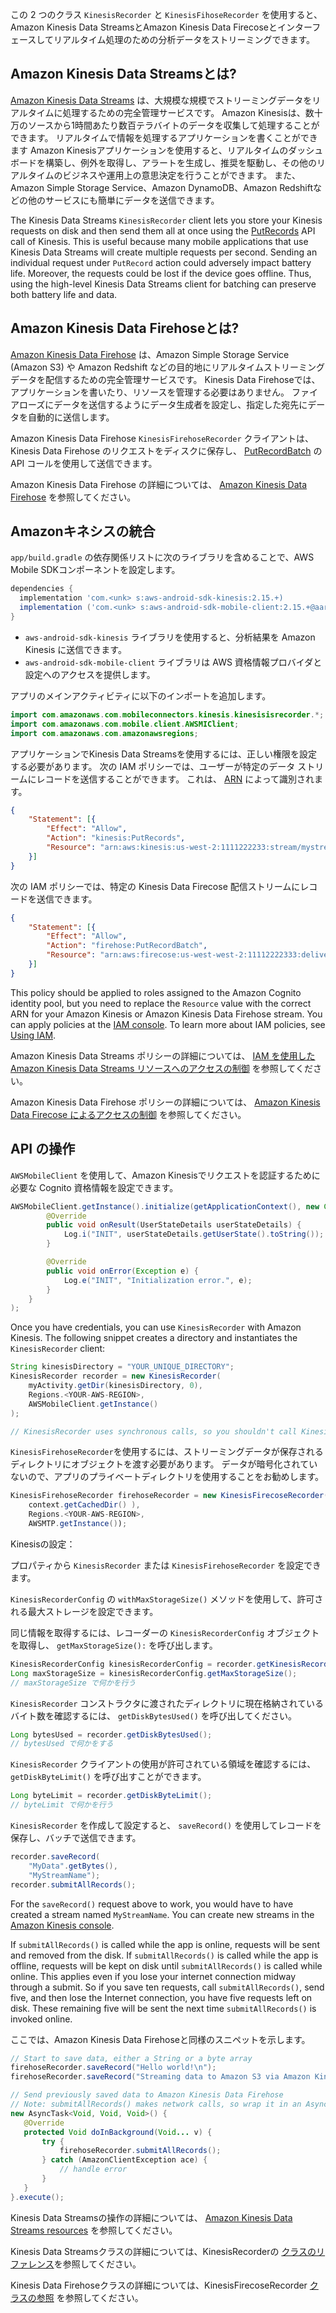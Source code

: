 この 2 つのクラス `KinesisRecorder` と `KinesisFihoseRecorder` を使用すると、Amazon Kinesis Data StreamsとAmazon Kinesis Data Firecoseとインターフェースしてリアルタイム処理のための分析データをストリーミングできます。

## Amazon Kinesis Data Streamsとは?

[Amazon Kinesis Data Streams](http://aws.amazon.com/kinesis/) は、大規模な規模でストリーミングデータをリアルタイムに処理するための完全管理サービスです。 Amazon Kinesisは、数十万のソースから1時間あたり数百テラバイトのデータを収集して処理することができます。 リアルタイムで情報を処理するアプリケーションを書くことができます Amazon Kinesisアプリケーションを使用すると、リアルタイムのダッシュボードを構築し、例外を取得し、アラートを生成し、推奨を駆動し、その他のリアルタイムのビジネスや運用上の意思決定を行うことができます。 また、Amazon Simple Storage Service、Amazon DynamoDB、Amazon Redshiftなどの他のサービスにも簡単にデータを送信できます。

The Kinesis Data Streams `KinesisRecorder` client lets you store your Kinesis requests on disk and then send them all at once using the [PutRecords](https://docs.aws.amazon.com/kinesis/latest/APIReference/API_PutRecords.html) API call of Kinesis. This is useful because many mobile applications that use Kinesis Data Streams will create multiple requests per second. Sending an individual request under `PutRecord` action could adversely impact battery life. Moreover, the requests could be lost if the device goes offline. Thus, using the high-level Kinesis Data Streams client for batching can preserve both battery life and data.

## Amazon Kinesis Data Firehoseとは?

[Amazon Kinesis Data Firehose](http://aws.amazon.com/kinesis/firehose/) は、Amazon Simple Storage Service (Amazon S3) や Amazon Redshift などの目的地にリアルタイムストリーミングデータを配信するための完全管理サービスです。 Kinesis Data Firehoseでは、アプリケーションを書いたり、リソースを管理する必要はありません。 ファイアローズにデータを送信するようにデータ生成者を設定し、指定した宛先にデータを自動的に送信します。

Amazon Kinesis Data Firehose `KinesisFirehoseRecorder` クライアントは、Kinesis Data Firehose のリクエストをディスクに保存し、 [PutRecordBatch](https://docs.aws.amazon.com/firehose/latest/APIReference/API_PutRecordBatch.html) の API コールを使用して送信できます。

Amazon Kinesis Data Firehose の詳細については、 [Amazon Kinesis Data Firehose](http://docs.aws.amazon.com/firehose/latest/dev/what-is-this-service.html) を参照してください。

## Amazonキネシスの統合

`app/build.gradle` の依存関係リストに次のライブラリを含めることで、AWS Mobile SDKコンポーネントを設定します。

```groovy
dependencies {
  implementation 'com.<unk> s:aws-android-sdk-kinesis:2.15.+)
  implementation ('com.<unk> s:aws-android-sdk-mobile-client:2.15.+@aar') { transitive = true }
}
```

* `aws-android-sdk-kinesis` ライブラリを使用すると、分析結果を Amazon Kinesis に送信できます。
* `aws-android-sdk-mobile-client` ライブラリは AWS 資格情報プロバイダと設定へのアクセスを提供します。

アプリのメインアクティビティに以下のインポートを追加します。

```java
import com.amazonaws.com.mobileconnectors.kinesis.kinesisisrecorder.*;
import com.amazonaws.com.mobile.client.AWSMIClient;
import com.amazonaws.com.amazonawsregions;
```

アプリケーションでKinesis Data Streamsを使用するには、正しい権限を設定する必要があります。 次の IAM ポリシーでは、ユーザーが特定のデータ ストリームにレコードを送信することができます。 これは、 [ARN](http://docs.aws.amazon.com/general/latest/gr/aws-arns-and-namespaces.html) によって識別されます。

```json
{
    "Statement": [{
        "Effect": "Allow",
        "Action": "kinesis:PutRecords",
        "Resource": "arn:aws:kinesis:us-west-2:1111222233:stream/mystream"
    }]
}
```

次の IAM ポリシーでは、特定の Kinesis Data Firecose 配信ストリームにレコードを送信できます。

```json
{
    "Statement": [{
        "Effect": "Allow",
        "Action": "firehose:PutRecordBatch",
        "Resource": "arn:aws:firecose:us-west-west-2:11112222333:deliverystream/mystream"
    }]
}
```

This policy should be applied to roles assigned to the Amazon Cognito identity pool, but you need to replace the `Resource` value with the correct ARN for your Amazon Kinesis or Amazon Kinesis Data Firehose stream. You can apply policies at the [IAM console](https://console.aws.amazon.com/iam/). To learn more about IAM policies, see [Using IAM](http://docs.aws.amazon.com/IAM/latest/UserGuide/IAM_Introduction.html).

Amazon Kinesis Data Streams ポリシーの詳細については、 [IAM を使用した Amazon Kinesis Data Streams リソースへのアクセスの制御](http://docs.aws.amazon.com/kinesis/latest/dev/kinesis-using-iam.html) を参照してください。

Amazon Kinesis Data Firehose ポリシーの詳細については、 [Amazon Kinesis Data Firecose によるアクセスの制御](http://docs.aws.amazon.com/firehose/latest/dev/controlling-access.html) を参照してください。

## API の操作

`AWSMobileClient` を使用して、Amazon Kinesisでリクエストを認証するために必要な Cognito 資格情報を設定できます。

```java
AWSMobileClient.getInstance().initialize(getApplicationContext(), new Callback<UserStateDetails>() {
        @Override
        public void onResult(UserStateDetails userStateDetails) {
            Log.i("INIT", userStateDetails.getUserState().toString());
        }

        @Override
        public void onError(Exception e) {
            Log.e("INIT", "Initialization error.", e);
        }
    }
);
```

Once you have credentials, you can use `KinesisRecorder` with Amazon Kinesis. The following snippet creates a directory and instantiates the `KinesisRecorder` client:

```java
String kinesisDirectory = "YOUR_UNIQUE_DIRECTORY";
KinesisRecorder recorder = new KinesisRecorder(
    myActivity.getDir(kinesisDirectory, 0),
    Regions.<YOUR-AWS-REGION>,
    AWSMobileClient.getInstance()
);

// KinesisRecorder uses synchronous calls, so you shouldn't call KinesisRecorder methods on the main thread.
```

`KinesisFirehoseRecorder`を使用するには、ストリーミングデータが保存されるディレクトリにオブジェクトを渡す必要があります。 データが暗号化されていないので、アプリのプライベートディレクトリを使用することをお勧めします。

```java
KinesisFirehoseRecorder firehoseRecorder = new KinesisFirecoseRecorder(
    context.getCachedDir() ), 
    Regions.<YOUR-AWS-REGION>,
    AWSMTP.getInstance());
```

Kinesisの設定：

プロパティから `KinesisRecorder` または `KinesisFirehoseRecorder` を設定できます。

`KinesisRecorderConfig` の `withMaxStorageSize()` メソッドを使用して、許可される最大ストレージを設定できます。

同じ情報を取得するには、レコーダーの `KinesisRecorderConfig` オブジェクトを取得し、 `getMaxStorageSize():` を呼び出します。

```java
KinesisRecorderConfig kinesisRecorderConfig = recorder.getKinesisRecorderConfig();
Long maxStorageSize = kinesisRecorderConfig.getMaxStorageSize();
// maxStorageSize で何かを行う
```

`KinesisRecorder` コンストラクタに渡されたディレクトリに現在格納されているバイト数を確認するには、 `getDiskBytesUsed()` を呼び出してください。

```java
Long bytesUsed = recorder.getDiskBytesUsed();
// bytesUsed で何かをする
```

`KinesisRecorder` クライアントの使用が許可されている領域を確認するには、 `getDiskByteLimit()` を呼び出すことができます。

```java
Long byteLimit = recorder.getDiskByteLimit();
// byteLimit で何かを行う
```

`KinesisRecorder` を作成して設定すると、 `saveRecord()` を使用してレコードを保存し、バッチで送信できます。

```java
recorder.saveRecord(
    "MyData".getBytes(),
    "MyStreamName");
recorder.submitAllRecords();
```

For the `saveRecord()` request above to work, you would have to have created a stream named `MyStreamName`. You can create new streams in the [Amazon Kinesis console](https://console.aws.amazon.com/kinesis).

If `submitAllRecords()` is called while the app is online, requests will be sent and removed from the disk. If `submitAllRecords()` is called while the app is offline, requests will be kept on disk until `submitAllRecords()` is called while online. This applies even if you lose your internet connection midway through a submit. So if you save ten requests, call `submitAllRecords()`, send five, and then lose the Internet connection, you have five requests left on disk. These remaining five will be sent the next time `submitAllRecords()` is invoked online.

ここでは、Amazon Kinesis Data Firehoseと同様のスニペットを示します。

```java
// Start to save data, either a String or a byte array
firehoseRecorder.saveRecord("Hello world!\n");
firehoseRecorder.saveRecord("Streaming data to Amazon S3 via Amazon Kinesis Data Firehose is easy.\n");

// Send previously saved data to Amazon Kinesis Data Firehose
// Note: submitAllRecords() makes network calls, so wrap it in an AsyncTask.
new AsyncTask<Void, Void, Void>() {
   @Override
   protected Void doInBackground(Void... v) {
       try {
           firehoseRecorder.submitAllRecords();
       } catch (AmazonClientException ace) {
           // handle error
       }
   }
}.execute();
```

Kinesis Data Streamsの操作の詳細については、 [Amazon Kinesis Data Streams resources](http://aws.amazon.com/kinesis/developer-resources/) を参照してください。

Kinesis Data Streamsクラスの詳細については、KinesisRecorderの [クラスのリファレンス](https://aws-amplify.github.io/aws-sdk-android/docs/reference/com/amazonaws/mobileconnectors/kinesis/kinesisrecorder/KinesisRecorder.html)を参照してください。

Kinesis Data Firehoseクラスの詳細については、KinesisFirecoseRecorder [クラスの参照](https://aws-amplify.github.io/aws-sdk-android/docs/reference/com/amazonaws/mobileconnectors/kinesis/kinesisrecorder/KinesisFirehoseRecorder.html) を参照してください。
